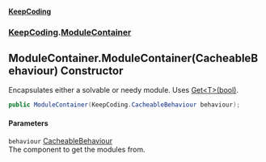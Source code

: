 #### [KeepCoding](index.md 'index')
### [KeepCoding](KeepCoding.md 'KeepCoding').[ModuleContainer](ModuleContainer.md 'KeepCoding.ModuleContainer')
## ModuleContainer.ModuleContainer(CacheableBehaviour) Constructor
Encapsulates either a solvable or needy module. Uses [Get&lt;T&gt;(bool)](CacheableBehaviour_Get_BCvpnMdzS10TWkqsNXOG8g.md 'KeepCoding.CacheableBehaviour.Get&lt;T&gt;(bool)').  
```csharp
public ModuleContainer(KeepCoding.CacheableBehaviour behaviour);
```
#### Parameters
<a name='KeepCoding_ModuleContainer_ModuleContainer(KeepCoding_CacheableBehaviour)_behaviour'></a>
`behaviour` [CacheableBehaviour](CacheableBehaviour.md 'KeepCoding.CacheableBehaviour')  
The component to get the modules from.
  
